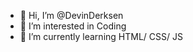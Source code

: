- 👋 Hi, I’m @DevinDerksen
- 👀 I’m interested in Coding
- 🌱 I’m currently learning HTML/ CSS/ JS
<!---
DevinDerksen/DevinDerksen is a ✨ special ✨ repository because its `README.md` (this file) appears on your GitHub profile.
You can click the Preview link to take a look at your changes.
--->
